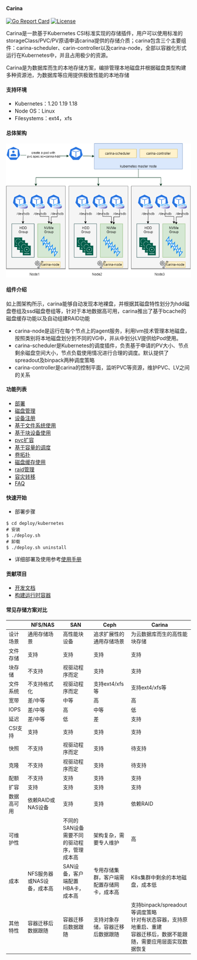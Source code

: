 #### Carina

[![Go Report Card](https://goreportcard.com/badge/github.com/BoCloud/carina)](https://goreportcard.com/report/github.com/BoCloud/carina)
[![License](https://img.shields.io/badge/License-Apache%202.0-blue.svg)](https://github.com/BoCloud/carina/blob/master/LICENSE)


Carina是一款基于Kubernetes CSI标准实现的存储插件，用户可以使用标准的storageClass/PVC/PV原语申请carina提供的存储介质；carina包含三个主要组件：carina-scheduler、carin-controller以及carina-node，全部以容器化形式运行在Kubernetes中，并且占用极少的资源。

Carina是为数据库而生的本地存储方案，编排管理本地磁盘并根据磁盘类型构建多种资源池，为数据库等应用提供极致性能的本地存储

#### 支持环境

- Kubernetes：1.20 1.19 1.18
- Node OS：Linux
- Filesystems：ext4，xfs

#### 总体架构

![carina-arch](docs/img/carina.png)

#### 组件介绍

​    如上图架构所示，carina能够自动发现本地裸盘，并根据其磁盘特性划分为hdd磁盘卷组及ssd磁盘卷组等，针对于本地数据高可用，carina推出了基于bcache的磁盘缓存功能以及自动组建RAID功能

- carina-node是运行在每个节点上的agent服务，利用lvm技术管理本地磁盘，按照类别将本地磁盘划分到不同的VG中，并从中划分LV提供给Pod使用。
- carina-scheduler是Kubernetes的调度插件，负责基于申请的PV大小、节点剩余磁盘空间大小，节点负载使用情况进行合理的调度。默认提供了spreadout及binpack两种调度策略
- carina-controller是carina的控制平面，监听PVC等资源，维护PVC、LV之间的关系

#### 功能列表

- [部署](docs/manual/deploy.md)
- [磁盘管理](docs/manual/disk-manager.md)
- [设备注册](docs/manual/device-register)
- [基于文件系统使用](docs/manual/pvc-filesystem.md)
- [基于块设备使用](docs/manual/pvc-device.md)
- [pvc扩容](docs/pvc-expand.md)
- [基于容量的调度](docs/manual/capacity-scheduler.md)
- [卷拓扑](docs/manual/topology.md)
- [磁盘缓存使用](docs/manual/bcache.md)
- [raid管理](docs/manual/raid-manager.md)
- [容灾转移](docs/manual/failover.md)
- [FAQ](docs/manual/FAQ.md)

#### 快速开始

- 部署步骤
```build
$ cd deploy/kubernetes
# 安装
$ ./deploy.sh
# 卸载
$ ./deploy.sh uninstall
```
- 详细部署及使用参考[使用手册](docs/user-guide.md)

#### 贡献项目

- [开发文档](docs/manual/development.md)
- [构建运行时容器](docs/runtime-container.md)

#### 常见存储方案对比

|            | NFS/NAS                    | SAN                                         | Ceph                                       | Carina                                                       |
| ---------- | -------------------------- | ------------------------------------------- | ------------------------------------------ | ------------------------------------------------------------ |
| 设计场景   | 通用存储场景               | 高性能块设备                                | 追求扩展性的通用存储场景                   | 为云数据库而生的高性能块存储                                 |
| 文件存储   | 支持                       | 支持                                        | 支持                                       | 支持                                                         |
| 块存储     | 不支持                     | 视驱动程序而定                              | 支持                                       | 支持                                                         |
| 文件系统   | 不支持格式化               | 视驱动程序而定                              | 支持ext4/xfs等                             | 支持ext4/xfs等                                               |
| 宽带       | 差/中等                    | 中等                                        | 高                                         | 高                                                           |
| IOPS       | 差/中等                    | 高                                          | 中等                                       | 低                                                           |
| 延迟       | 差/中等                    | 低                                          | 差                                         | 支持                                                         |
| CSI支持    | 支持                       | 支持                                        | 支持                                       | 支持                                                         |
| 快照       | 不支持                     | 视驱动程序而定                              | 支持                                       | 待支持                                                       |
| 克隆       | 不支持                     | 视驱动程序而定                              | 支持                                       | 待支持                                                       |
| 配额       | 不支持                     | 支持                                        | 支持                                       | 支持                                                         |
| 扩容       | 支持                       | 支持                                        | 支持                                       | 支持                                                         |
| 数据高可用 | 依赖RAID或NAS设备          | 支持                                        | 支持                                       | 依赖RAID                                                     |
| 可维护性   |                            | 不同的SAN设备需要不同的驱动程序，管理成本高 | 架构复杂，需要专人维护                     | 高                                                           |
| 成本       | NFS服务器或NAS设备，成本高 | SAN设备，客户端配置HBA卡，成本高            | 专用存储集群，客户端需配置存储网卡，成本高 | K8s集群中剩余的本地磁盘，成本低                              |
| 其他特性   | 容器迁移后数据跟随         | 容器迁移后数据跟随                          | 支持对象存储，容器迁移后数据跟随           | 支持binpack/spreadout等调度策略<br>针对有状态容器，支持原地重启、重建<br>容器迁移后，数据不能跟随，需要应用层面实现数据恢复 |

